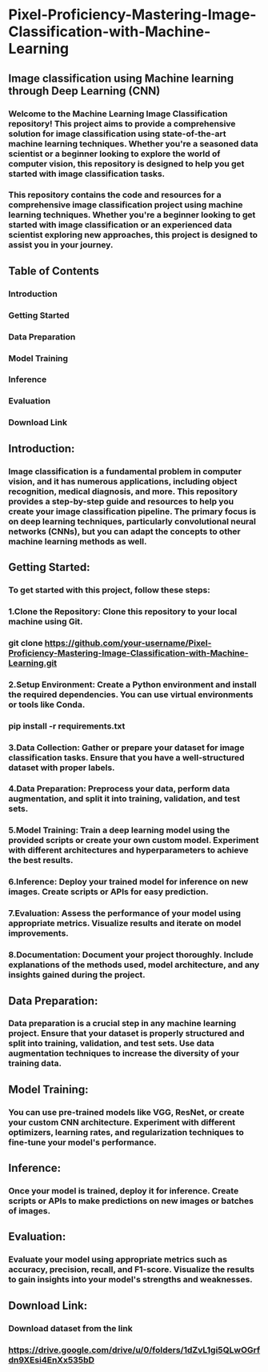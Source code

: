 # Pixel-Proficiency-Mastering-Image-Classification-with-Machine-Learning
## Image classification using Machine learning through Deep Learning (CNN)

### Welcome to the Machine Learning Image Classification repository! This project aims to provide a comprehensive solution for image classification using state-of-the-art machine learning techniques. Whether you're a seasoned data scientist or a beginner looking to explore the world of computer vision, this repository is designed to help you get started with image classification tasks.

### This repository contains the code and resources for a comprehensive image classification project using machine learning techniques. Whether you're a beginner looking to get started with image classification or an experienced data scientist exploring new approaches, this project is designed to assist you in your journey.

## Table of Contents
### Introduction
### Getting Started
### Data Preparation
### Model Training
### Inference
### Evaluation
### Download Link


## Introduction:
### Image classification is a fundamental problem in computer vision, and it has numerous applications, including object recognition, medical diagnosis, and more. This repository provides a step-by-step guide and resources to help you create your image classification pipeline. The primary focus is on deep learning techniques, particularly convolutional neural networks (CNNs), but you can adapt the concepts to other machine learning methods as well.


## Getting Started:
### To get started with this project, follow these steps:

### 1.Clone the Repository: Clone this repository to your local machine using Git.
### git clone https://github.com/your-username/Pixel-Proficiency-Mastering-Image-Classification-with-Machine-Learning.git

### 2.Setup Environment: Create a Python environment and install the required dependencies. You can use virtual environments or tools like Conda.
### pip install -r requirements.txt

### 3.Data Collection: Gather or prepare your dataset for image classification tasks. Ensure that you have a well-structured dataset with proper labels.

### 4.Data Preparation: Preprocess your data, perform data augmentation, and split it into training, validation, and test sets.

### 5.Model Training: Train a deep learning model using the provided scripts or create your own custom model. Experiment with different architectures and hyperparameters to achieve the best results.

### 6.Inference: Deploy your trained model for inference on new images. Create scripts or APIs for easy prediction.

### 7.Evaluation: Assess the performance of your model using appropriate metrics. Visualize results and iterate on model improvements.

### 8.Documentation: Document your project thoroughly. Include explanations of the methods used, model architecture, and any insights gained during the project.


## Data Preparation:
### Data preparation is a crucial step in any machine learning project. Ensure that your dataset is properly structured and split into training, validation, and test sets. Use data augmentation techniques to increase the diversity of your training data.


## Model Training:
### You can use pre-trained models like VGG, ResNet, or create your custom CNN architecture. Experiment with different optimizers, learning rates, and regularization techniques to fine-tune your model's performance.


## Inference:
### Once your model is trained, deploy it for inference. Create scripts or APIs to make predictions on new images or batches of images.


## Evaluation:
### Evaluate your model using appropriate metrics such as accuracy, precision, recall, and F1-score. Visualize the results to gain insights into your model's strengths and weaknesses.


## Download Link:
### Download dataset from the link
### https://drive.google.com/drive/u/0/folders/1dZvL1gi5QLwOGrfdn9XEsi4EnXx535bD
